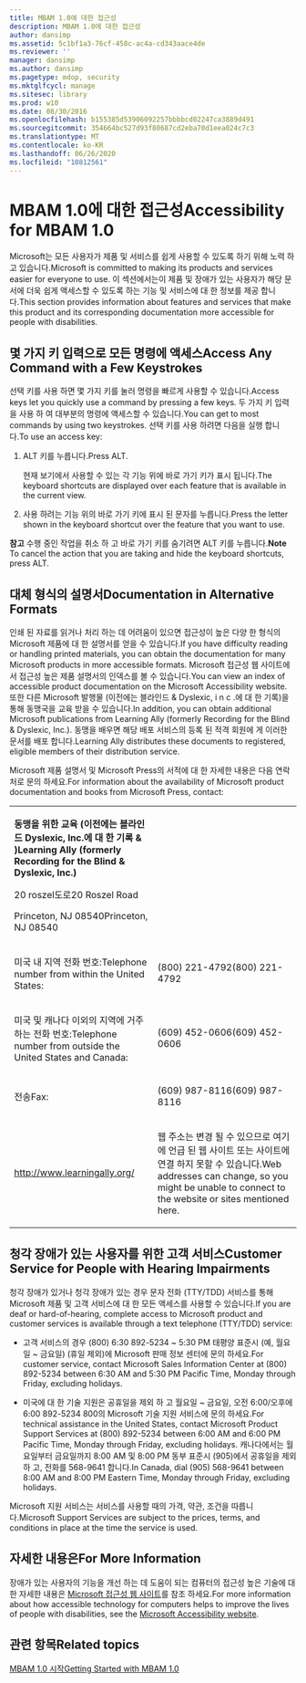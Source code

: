 ```yaml
---
title: MBAM 1.0에 대한 접근성
description: MBAM 1.0에 대한 접근성
author: dansimp
ms.assetid: 5c1bf1a3-76cf-458c-ac4a-cd343aace4de
ms.reviewer: ''
manager: dansimp
ms.author: dansimp
ms.pagetype: mdop, security
ms.mktglfcycl: manage
ms.sitesec: library
ms.prod: w10
ms.date: 08/30/2016
ms.openlocfilehash: b155385d53906092257bbbbcd02247ca3889d491
ms.sourcegitcommit: 354664bc527d93f80687cd2eba70d1eea024c7c3
ms.translationtype: MT
ms.contentlocale: ko-KR
ms.lasthandoff: 06/26/2020
ms.locfileid: "10812561"
---
```

# <span data-ttu-id="a3c64-103">MBAM 1.0에 대한 접근성</span><span class="sxs-lookup"><span data-stu-id="a3c64-103">Accessibility for MBAM 1.0</span></span>


<span data-ttu-id="a3c64-104">Microsoft는 모든 사용자가 제품 및 서비스를 쉽게 사용할 수 있도록 하기 위해 노력 하 고 있습니다.</span><span class="sxs-lookup"><span data-stu-id="a3c64-104">Microsoft is committed to making its products and services easier for everyone to use.</span></span> <span data-ttu-id="a3c64-105">이 섹션에서는이 제품 및 장애가 있는 사용자가 해당 문서에 더욱 쉽게 액세스할 수 있도록 하는 기능 및 서비스에 대 한 정보를 제공 합니다.</span><span class="sxs-lookup"><span data-stu-id="a3c64-105">This section provides information about features and services that make this product and its corresponding documentation more accessible for people with disabilities.</span></span>

## <span data-ttu-id="a3c64-106">몇 가지 키 입력으로 모든 명령에 액세스</span><span class="sxs-lookup"><span data-stu-id="a3c64-106">Access Any Command with a Few Keystrokes</span></span>


<span data-ttu-id="a3c64-107">선택 키를 사용 하면 몇 가지 키를 눌러 명령을 빠르게 사용할 수 있습니다.</span><span class="sxs-lookup"><span data-stu-id="a3c64-107">Access keys let you quickly use a command by pressing a few keys.</span></span> <span data-ttu-id="a3c64-108">두 가지 키 입력을 사용 하 여 대부분의 명령에 액세스할 수 있습니다.</span><span class="sxs-lookup"><span data-stu-id="a3c64-108">You can get to most commands by using two keystrokes.</span></span> <span data-ttu-id="a3c64-109">선택 키를 사용 하려면 다음을 실행 합니다.</span><span class="sxs-lookup"><span data-stu-id="a3c64-109">To use an access key:</span></span>

1.  <span data-ttu-id="a3c64-110">ALT 키를 누릅니다.</span><span class="sxs-lookup"><span data-stu-id="a3c64-110">Press ALT.</span></span>

    <span data-ttu-id="a3c64-111">현재 보기에서 사용할 수 있는 각 기능 위에 바로 가기 키가 표시 됩니다.</span><span class="sxs-lookup"><span data-stu-id="a3c64-111">The keyboard shortcuts are displayed over each feature that is available in the current view.</span></span>

2.  <span data-ttu-id="a3c64-112">사용 하려는 기능 위의 바로 가기 키에 표시 된 문자를 누릅니다.</span><span class="sxs-lookup"><span data-stu-id="a3c64-112">Press the letter shown in the keyboard shortcut over the feature that you want to use.</span></span>

<span data-ttu-id="a3c64-113">**참고**  수행 중인 작업을 취소 하 고 바로 가기 키를 숨기려면 ALT 키를 누릅니다.</span><span class="sxs-lookup"><span data-stu-id="a3c64-113">**Note** To cancel the action that you are taking and hide the keyboard shortcuts, press ALT.</span></span>

 

## <span data-ttu-id="a3c64-114">대체 형식의 설명서</span><span class="sxs-lookup"><span data-stu-id="a3c64-114">Documentation in Alternative Formats</span></span>


<span data-ttu-id="a3c64-115">인쇄 된 자료를 읽거나 처리 하는 데 어려움이 있으면 접근성이 높은 다양 한 형식의 Microsoft 제품에 대 한 설명서를 얻을 수 있습니다.</span><span class="sxs-lookup"><span data-stu-id="a3c64-115">If you have difficulty reading or handling printed materials, you can obtain the documentation for many Microsoft products in more accessible formats.</span></span> <span data-ttu-id="a3c64-116">Microsoft 접근성 웹 사이트에서 접근성 높은 제품 설명서의 인덱스를 볼 수 있습니다.</span><span class="sxs-lookup"><span data-stu-id="a3c64-116">You can view an index of accessible product documentation on the Microsoft Accessibility website.</span></span> <span data-ttu-id="a3c64-117">또한 다른 Microsoft 발행물 (이전에는 블라인드 & Dyslexic, i n c .에 대 한 기록)을 통해 동맹국을 교육 받을 수 있습니다.</span><span class="sxs-lookup"><span data-stu-id="a3c64-117">In addition, you can obtain additional Microsoft publications from Learning Ally (formerly Recording for the Blind & Dyslexic, Inc.).</span></span> <span data-ttu-id="a3c64-118">동맹을 배우면 해당 배포 서비스의 등록 된 적격 회원에 게 이러한 문서를 배포 합니다.</span><span class="sxs-lookup"><span data-stu-id="a3c64-118">Learning Ally distributes these documents to registered, eligible members of their distribution service.</span></span>

<span data-ttu-id="a3c64-119">Microsoft 제품 설명서 및 Microsoft Press의 서적에 대 한 자세한 내용은 다음 연락처로 문의 하세요.</span><span class="sxs-lookup"><span data-stu-id="a3c64-119">For information about the availability of Microsoft product documentation and books from Microsoft Press, contact:</span></span>

<table>
<colgroup>
<col width="50%" />
<col width="50%" />
</colgroup>
<tbody>
<tr class="odd">
<td align="left"><p><strong><span data-ttu-id="a3c64-120">동맹을 위한 교육 (이전에는 블라인드 Dyslexic, Inc.에 대 한 기록 &amp; )</span><span class="sxs-lookup"><span data-stu-id="a3c64-120">Learning Ally (formerly Recording for the Blind &amp; Dyslexic, Inc.)</span></span></strong></p>
<p><span data-ttu-id="a3c64-121">20 roszel도로</span><span class="sxs-lookup"><span data-stu-id="a3c64-121">20 Roszel Road</span></span></p>
<p><span data-ttu-id="a3c64-122">Princeton, NJ 08540</span><span class="sxs-lookup"><span data-stu-id="a3c64-122">Princeton, NJ 08540</span></span></p></td>
<td align="left"><p></p></td>
</tr>
<tr class="even">
<td align="left"><p><span data-ttu-id="a3c64-123">미국 내 지역 전화 번호:</span><span class="sxs-lookup"><span data-stu-id="a3c64-123">Telephone number from within the United States:</span></span></p></td>
<td align="left"><p><span data-ttu-id="a3c64-124">(800) 221-4792</span><span class="sxs-lookup"><span data-stu-id="a3c64-124">(800) 221-4792</span></span></p></td>
</tr>
<tr class="odd">
<td align="left"><p><span data-ttu-id="a3c64-125">미국 및 캐나다 이외의 지역에 거주 하는 전화 번호:</span><span class="sxs-lookup"><span data-stu-id="a3c64-125">Telephone number from outside the United States and Canada:</span></span></p></td>
<td align="left"><p><span data-ttu-id="a3c64-126">(609) 452-0606</span><span class="sxs-lookup"><span data-stu-id="a3c64-126">(609) 452-0606</span></span></p></td>
</tr>
<tr class="even">
<td align="left"><p><span data-ttu-id="a3c64-127">전송</span><span class="sxs-lookup"><span data-stu-id="a3c64-127">Fax:</span></span></p></td>
<td align="left"><p><span data-ttu-id="a3c64-128">(609) 987-8116</span><span class="sxs-lookup"><span data-stu-id="a3c64-128">(609) 987-8116</span></span></p></td>
</tr>
<tr class="odd">
<td align="left"><p><a href="https://go.microsoft.com/fwlink/?linkid=239" data-raw-source="[http://www.learningally.org/](https://go.microsoft.com/fwlink/?linkid=239)">http://www.learningally.org/</a></p></td>
<td align="left"><p><span data-ttu-id="a3c64-129">웹 주소는 변경 될 수 있으므로 여기에 언급 된 웹 사이트 또는 사이트에 연결 하지 못할 수 있습니다.</span><span class="sxs-lookup"><span data-stu-id="a3c64-129">Web addresses can change, so you might be unable to connect to the website or sites mentioned here.</span></span></p></td>
</tr>
</tbody>
</table>

 

## <span data-ttu-id="a3c64-130">청각 장애가 있는 사용자를 위한 고객 서비스</span><span class="sxs-lookup"><span data-stu-id="a3c64-130">Customer Service for People with Hearing Impairments</span></span>


<span data-ttu-id="a3c64-131">청각 장애가 있거나 청각 장애가 있는 경우 문자 전화 (TTY/TDD) 서비스를 통해 Microsoft 제품 및 고객 서비스에 대 한 모든 액세스를 사용할 수 있습니다.</span><span class="sxs-lookup"><span data-stu-id="a3c64-131">If you are deaf or hard-of-hearing, complete access to Microsoft product and customer services is available through a text telephone (TTY/TDD) service:</span></span>

-   <span data-ttu-id="a3c64-132">고객 서비스의 경우 (800) 6:30 892-5234 ~ 5:30 PM 태평양 표준시 (예, 월요일 ~ 금요일) (휴일 제외)에 Microsoft 판매 정보 센터에 문의 하세요.</span><span class="sxs-lookup"><span data-stu-id="a3c64-132">For customer service, contact Microsoft Sales Information Center at (800) 892-5234 between 6:30 AM and 5:30 PM Pacific Time, Monday through Friday, excluding holidays.</span></span>

-   <span data-ttu-id="a3c64-133">미국에 대 한 기술 지원은 공휴일을 제외 하 고 월요일 ~ 금요일, 오전 6:00/오후에 6:00 892-5234 800의 Microsoft 기술 지원 서비스에 문의 하세요.</span><span class="sxs-lookup"><span data-stu-id="a3c64-133">For technical assistance in the United States, contact Microsoft Product Support Services at (800) 892-5234 between 6:00 AM and 6:00 PM Pacific Time, Monday through Friday, excluding holidays.</span></span> <span data-ttu-id="a3c64-134">캐나다에서는 월요일부터 금요일까지 8:00 AM 및 8:00 PM 동부 표준시 (905)에서 공휴일을 제외 하 고, 전화를 568-9641 합니다.</span><span class="sxs-lookup"><span data-stu-id="a3c64-134">In Canada, dial (905) 568-9641 between 8:00 AM and 8:00 PM Eastern Time, Monday through Friday, excluding holidays.</span></span>

<span data-ttu-id="a3c64-135">Microsoft 지원 서비스는 서비스를 사용할 때의 가격, 약관, 조건을 따릅니다.</span><span class="sxs-lookup"><span data-stu-id="a3c64-135">Microsoft Support Services are subject to the prices, terms, and conditions in place at the time the service is used.</span></span>

## <span data-ttu-id="a3c64-136">자세한 내용은</span><span class="sxs-lookup"><span data-stu-id="a3c64-136">For More Information</span></span>


<span data-ttu-id="a3c64-137">장애가 있는 사용자의 기능을 개선 하는 데 도움이 되는 컴퓨터의 접근성 높은 기술에 대 한 자세한 내용은 [Microsoft 접근성 웹 사이트](https://go.microsoft.com/fwlink/?linkid=8431)를 참조 하세요.</span><span class="sxs-lookup"><span data-stu-id="a3c64-137">For more information about how accessible technology for computers helps to improve the lives of people with disabilities, see the [Microsoft Accessibility website](https://go.microsoft.com/fwlink/?linkid=8431).</span></span>

## <span data-ttu-id="a3c64-138">관련 항목</span><span class="sxs-lookup"><span data-stu-id="a3c64-138">Related topics</span></span>


[<span data-ttu-id="a3c64-139">MBAM 1.0 시작</span><span class="sxs-lookup"><span data-stu-id="a3c64-139">Getting Started with MBAM 1.0</span></span>](getting-started-with-mbam-10.md)

 

 





